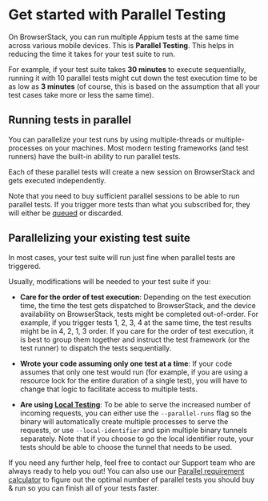 # Get started with Parallel Testing

On BrowserStack, you can run multiple Appium tests at the same time across various mobile devices. This is **Parallel Testing**. This helps in reducing the time it takes for your test suite to run.

For example, if your test suite takes **30 minutes** to execute sequentially, running it with 10 parallel tests might cut down the test execution time to be as low as **3 minutes** (of course, this is based on the assumption that all your test cases take more or less the same time).

## Running tests in parallel
You can parallelize your test runs by using multiple-threads or multiple-processes on your machines. Most modern testing frameworks (and test runners) have the built-in ability to run parallel tests.

Each of these parallel tests will create a new session on BrowserStack and gets executed independently.

Note that you need to buy sufficient parallel sessions to be able to run parallel tests. If you trigger more tests than what you subscribed for, they will either be [queued](/docs/app-automate/appium/java-testng/queue-tests) or discarded.

## Parallelizing your existing test suite
In most cases, your test suite will run just fine when parallel tests are triggered.

Usually, modifications will be needed to your test suite if you:
* **Care for the order of test execution**: Depending on the test execution time, the time the test gets dispatched to BrowserStack, and the device availability on BrowserStack, tests might be completed out-of-order. For example, if you trigger tests 1, 2, 3, 4 at the same time, the test results might be in 4, 2, 1, 3 order. If you care for the order of test execution, it is best to group them together and instruct the test framework (or the test runner) to dispatch the tests sequentially.

* **Wrote your code assuming only one test at a time**: If your code assumes that only one test would run (for example, if you are using a resource lock for the entire duration of a single test), you will have to change that logic to facilitate access to multiple tests.

* **Are using [Local Testing](/docs/app-automate/appium/java-testng/getting-started-with-local-testing)**: To be able to serve the increased number of incoming requests, you can either use the `--parallel-runs` flag so the binary will automatically create multiple processes to serve the requests, or use `--local-identifier` and spin multiple binary tunnels separately. Note that if you choose to go the local identifier route, your tests should be able to choose the tunnel that needs to be used.

If you need any further help, feel free to contact our Support team who are always ready to help you out! You can also use our [Parallel requirement calculator](/app-automate/parallel-calculator) to figure out the optimal number of parallel tests you should buy & run so you can finish all of your tests faster.
